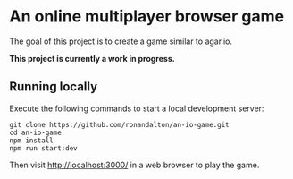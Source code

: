 # An online multiplayer browser game

The goal of this project is to create a game similar to agar.io.

**This project is currently a work in progress.**

## Running locally

Execute the following commands to start a local development server:

    git clone https://github.com/ronandalton/an-io-game.git
    cd an-io-game
    npm install
    npm run start:dev

Then visit [http://localhost:3000/](http://localhost:3000/) in a web browser to play the game.
